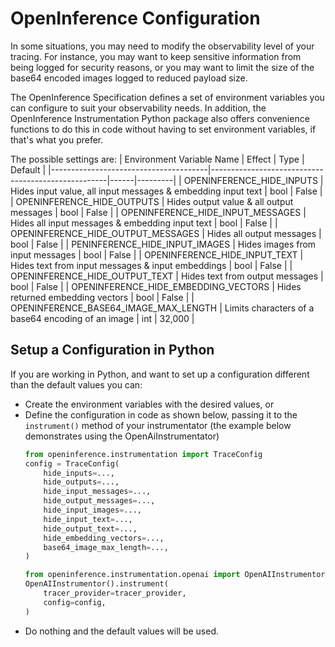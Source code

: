 # OpenInference Configuration

In some situations, you may need to modify the observability level of your tracing. For instance, you may want to keep sensitive information from being logged for security reasons, or you may want to limit the size of the base64 encoded images logged to reduced payload size.

The OpenInference Specification defines a set of environment variables you can configure to suit your observability needs. In addition, the OpenInference Instrumentation Python package also offers convenience functions to do this in code without having to set environment variables, if that's what you prefer.

The possible settings are:
| Environment Variable Name             | Effect                                             | Type | Default |
|---------------------------------------|----------------------------------------------------|------|---------|
| OPENINFERENCE_HIDE_INPUTS             | Hides input value, all input messages & embedding input text             | bool | False   |
| OPENINFERENCE_HIDE_OUTPUTS            | Hides output value & all output messages           | bool | False   |
| OPENINFERENCE_HIDE_INPUT_MESSAGES     | Hides all input messages & embedding input text                           | bool | False   |
| OPENINFERENCE_HIDE_OUTPUT_MESSAGES    | Hides all output messages                          | bool | False   |
| PENINFERENCE_HIDE_INPUT_IMAGES        | Hides images from input messages                   | bool | False   |
| OPENINFERENCE_HIDE_INPUT_TEXT         | Hides text from input messages & input embeddings                     | bool | False   |
| OPENINFERENCE_HIDE_OUTPUT_TEXT        | Hides text from output messages                    | bool | False   |
| OPENINFERENCE_HIDE_EMBEDDING_VECTORS  | Hides returned embedding vectors                   | bool | False   |
| OPENINFERENCE_BASE64_IMAGE_MAX_LENGTH | Limits characters of a base64 encoding of an image | int  | 32,000  |

## Setup a Configuration in Python

If you are working in Python, and want to set up a configuration different than the default values you can:
- Create the environment variables with the desired values, or
- Define the configuration in code as shown below, passing it to the `instrument()` method of your instrumentator (the example below demonstrates using the OpenAiInstrumentator)
    ```python
    from openinference.instrumentation import TraceConfig
    config = TraceConfig(        
        hide_inputs=...,
        hide_outputs=...,
        hide_input_messages=...,
        hide_output_messages=...,
        hide_input_images=...,
        hide_input_text=...,
        hide_output_text=...,
        hide_embedding_vectors=...,
        base64_image_max_length=...,
    )

    from openinference.instrumentation.openai import OpenAIInstrumentor
    OpenAIInstrumentor().instrument(
        tracer_provider=tracer_provider,
        config=config,
    )
    ```
- Do nothing and the default values will be used.
